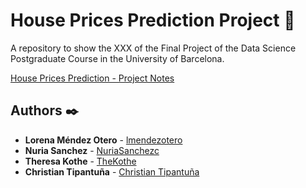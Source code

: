 # House Prices Prediction Project 🚀
A repository to show the XXX of the Final Project of the Data Science Postgraduate Course in the University of Barcelona.

[House Prices Prediction - Project Notes](https://1drv.ms/u/s!AgWTAJ13ZxntgiNbXYB0wrdY_iik?e=D2tikf)

## Authors ✒️

* **Lorena Méndez Otero** - [lmendezotero](https://github.com/lmendezotero) 
* **Nuria Sanchez** - [NuriaSanchezc](https://github.com/NuriaSanchezc) 
* **Theresa Kothe** - [TheKothe](https://github.com/TheKothe) 
* **Christian Tipantuña** - [Christian Tipantuña](https://github.com/ChristianTipantuna) 
